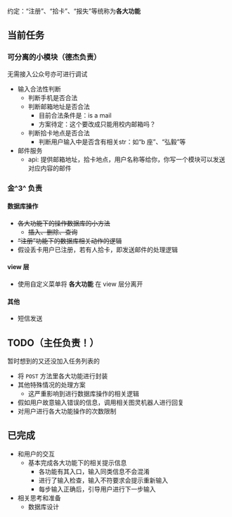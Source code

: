 约定：“注册”、“拾卡”、“报失”等统称为**各大功能**

## 当前任务

### 可分离的小模块（德杰负责）

无需接入公众号亦可进行调试

* 输入合法性判断
  * 判断手机是否合法
  * 判断邮箱地址是否合法
    * 目前合法条件是：is a mail
    * 方案待定：这个要改成只能用校内邮箱吗？
  * 判断拾卡地点是否合法
    * 判断用户输入中是否含有相关str：如“b 座”、“弘毅”等
* 邮件服务
  * api: 提供邮箱地址，拾卡地点，用户名称等给你，你写一个模块可以发送对应内容的邮件

### 金^3^ 负责

#### 数据库操作

* ~~各大功能下的操作数据库的小方法~~
  * ~~插入、删除、查询~~
* ~~“注册”功能下的数据库相关动作的逻辑~~
* 假设丢卡用户已注册，若有人拾卡，即发送邮件的处理逻辑

#### view 层

* 使用自定义菜单将 **各大功能** 在 view 层分离开

#### 其他

* 短信发送

## TODO（主任负责！）

暂时想到的又还没加入任务列表的

* 将 `POST` 方法里各大功能进行封装
* 其他特殊情况的处理方案
  * 这严重影响到进行数据库操作的相关逻辑
* 假如用户故意输入错误的信息，调用相关图灵机器人进行回复
* 对用户进行各大功能操作的次数限制

## 已完成

* 和用户的交互
  * 基本完成各大功能下的相关提示信息
    * 各功能有其入口，输入同类信息不会混淆
    * 进行了输入检查，输入不符要求会提示重新输入
    * 每步输入正确后，引导用户进行下一步输入
* 相关思考和准备
  * 数据库设计